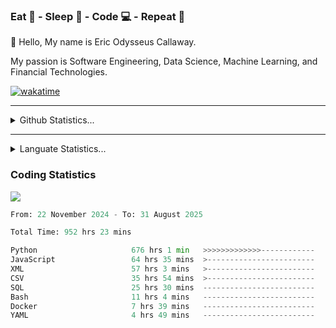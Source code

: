 <h3>Eat 🍴 - Sleep 🛌 - Code 💻 - Repeat 🔁</h3>

👋 Hello, My name is Eric Odysseus Callaway.

My passion is Software Engineering, Data Science, Machine Learning, and Financial Technologies.

[![wakatime](https://wakatime.com/badge/user/6717695f-6a13-47e3-aa16-c813e12c0985.svg)](https://wakatime.com/@6717695f-6a13-47e3-aa16-c813e12c0985)
<hr>
<details>
  <summary>
    Github Statistics...
  </summary>
    <p align="center">
      <img src="https://github-readme-stats.vercel.app/api?username=EricCallaway&show_icons=true"/>
    </p>
</details>
</hr>

<hr>
<details>
  <summary>
    Languate Statistics...
  </summary>
    <p align="center">
      <img src="https://wakatime.com/share/@Odysseus/6fc7c863-6fba-4e57-a6af-ed1f2fa8d560.svg"/>
    </p>
</details>
</hr>


<h3>Coding Statistics</h3>
<img src="https://wakatime.com/share/@Odysseus/5e02c832-9cc5-49a3-8f4c-bd2647d78fca.svg"/>
<!--START_SECTION:waka-->

```python
From: 22 November 2024 - To: 31 August 2025

Total Time: 952 hrs 23 mins

Python                     676 hrs 1 min   >>>>>>>>>>>>>------------   52.82 %
JavaScript                 64 hrs 35 mins  >------------------------   05.05 %
XML                        57 hrs 3 mins   >------------------------   04.46 %
CSV                        35 hrs 54 mins  >------------------------   02.81 %
SQL                        25 hrs 30 mins  -------------------------   01.99 %
Bash                       11 hrs 4 mins   -------------------------   00.87 %
Docker                     7 hrs 39 mins   -------------------------   00.60 %
YAML                       4 hrs 49 mins   -------------------------   00.38 %
```

<!--END_SECTION:waka-->
